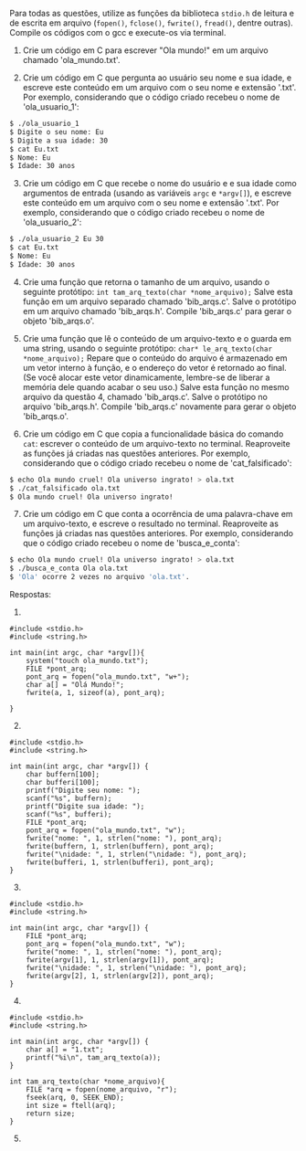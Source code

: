 Para todas as questões, utilize as funções da biblioteca `stdio.h` de leitura e de escrita em arquivo (`fopen()`, `fclose()`, `fwrite()`, `fread()`, dentre outras). Compile os códigos com o gcc e execute-os via terminal.

1. Crie um código em C para escrever "Ola mundo!" em um arquivo chamado 'ola_mundo.txt'.

2. Crie um código em C que pergunta ao usuário seu nome e sua idade, e escreve este conteúdo em um arquivo com o seu nome e extensão '.txt'. Por exemplo, considerando que o código criado recebeu o nome de 'ola_usuario_1':

```bash
$ ./ola_usuario_1
$ Digite o seu nome: Eu
$ Digite a sua idade: 30
$ cat Eu.txt
$ Nome: Eu
$ Idade: 30 anos
```

3. Crie um código em C que recebe o nome do usuário e e sua idade como argumentos de entrada (usando as variáveis `argc` e `*argv[]`), e escreve este conteúdo em um arquivo com o seu nome e extensão '.txt'. Por exemplo, considerando que o código criado recebeu o nome de 'ola_usuario_2':

```bash
$ ./ola_usuario_2 Eu 30
$ cat Eu.txt
$ Nome: Eu
$ Idade: 30 anos
```

4. Crie uma função que retorna o tamanho de um arquivo, usando o seguinte protótipo: `int tam_arq_texto(char *nome_arquivo);` Salve esta função em um arquivo separado chamado 'bib_arqs.c'. Salve o protótipo em um arquivo chamado 'bib_arqs.h'. Compile 'bib_arqs.c' para gerar o objeto 'bib_arqs.o'.

5. Crie uma função que lê o conteúdo de um arquivo-texto e o guarda em uma string, usando o seguinte protótipo: `char* le_arq_texto(char *nome_arquivo);` Repare que o conteúdo do arquivo é armazenado em um vetor interno à função, e o endereço do vetor é retornado ao final. (Se você alocar este vetor dinamicamente, lembre-se de liberar a memória dele quando acabar o seu uso.) Salve esta função no mesmo arquivo da questão 4, chamado 'bib_arqs.c'. Salve o protótipo no arquivo 'bib_arqs.h'. Compile 'bib_arqs.c' novamente para gerar o objeto 'bib_arqs.o'.

6. Crie um código em C que copia a funcionalidade básica do comando `cat`: escrever o conteúdo de um arquivo-texto no terminal. Reaproveite as funções já criadas nas questões anteriores. Por exemplo, considerando que o código criado recebeu o nome de 'cat_falsificado':

```bash
$ echo Ola mundo cruel! Ola universo ingrato! > ola.txt
$ ./cat_falsificado ola.txt
$ Ola mundo cruel! Ola universo ingrato!
```

7. Crie um código em C que conta a ocorrência de uma palavra-chave em um arquivo-texto, e escreve o resultado no terminal. Reaproveite as funções já criadas nas questões anteriores. Por exemplo, considerando que o código criado recebeu o nome de 'busca_e_conta':

```bash
$ echo Ola mundo cruel! Ola universo ingrato! > ola.txt
$ ./busca_e_conta Ola ola.txt
$ 'Ola' ocorre 2 vezes no arquivo 'ola.txt'.
```
Respostas:

1. 
```
#include <stdio.h>
#include <string.h>

int main(int argc, char *argv[]){
	system("touch ola_mundo.txt");
	FILE *pont_arq;
	pont_arq = fopen("ola_mundo.txt", "w+");
	char a[] = "Olá Mundo!";
	fwrite(a, 1, sizeof(a), pont_arq);
	
}
```

2.
```
#include <stdio.h>
#include <string.h>

int main(int argc, char *argv[]) {
	char buffern[100];
	char bufferi[100];
	printf("Digite seu nome: ");
	scanf("%s", buffern);
	printf("Digite sua idade: ");
	scanf("%s", bufferi);
	FILE *pont_arq;
	pont_arq = fopen("ola_mundo.txt", "w");
	fwrite("nome: ", 1, strlen("nome: "), pont_arq);
	fwrite(buffern, 1, strlen(buffern), pont_arq);
	fwrite("\nidade: ", 1, strlen("\nidade: "), pont_arq);
	fwrite(bufferi, 1, strlen(bufferi), pont_arq);
}
```

3.
```
#include <stdio.h>
#include <string.h>

int main(int argc, char *argv[]) {
	FILE *pont_arq;
	pont_arq = fopen("ola_mundo.txt", "w");
	fwrite("nome: ", 1, strlen("nome: "), pont_arq);
	fwrite(argv[1], 1, strlen(argv[1]), pont_arq);
	fwrite("\nidade: ", 1, strlen("\nidade: "), pont_arq);
	fwrite(argv[2], 1, strlen(argv[2]), pont_arq);
}
```

4.
```
#include <stdio.h>
#include <string.h>

int main(int argc, char *argv[]) {
	char a[] = "1.txt";
	printf("%i\n", tam_arq_texto(a));
}

int tam_arq_texto(char *nome_arquivo){
	FILE *arq = fopen(nome_arquivo, "r");
	fseek(arq, 0, SEEK_END);
	int size = ftell(arq);
	return size;
}
```

5. 
